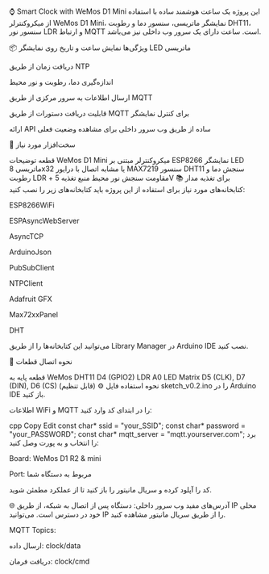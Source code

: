 ⌚ Smart Clock with WeMos D1 Mini
این پروژه یک ساعت هوشمند ساده با استفاده از میکروکنترلر WeMos D1 Mini، نمایشگر ماتریسی، سنسور دما و رطوبت DHT11، سنسور نور LDR و ارتباط MQTT است. ساعت دارای یک سرور وب داخلی نیز می‌باشد.

📦 ویژگی‌ها
نمایش ساعت و تاریخ روی نمایشگر LED ماتریسی

دریافت زمان از طریق NTP

اندازه‌گیری دما، رطوبت و نور محیط

ارسال اطلاعات به سرور مرکزی از طریق MQTT

قابلیت دریافت دستورات از طریق MQTT برای کنترل نمایشگر

ارائه API ساده از طریق وب سرور داخلی برای مشاهده وضعیت فعلی

🧰 سخت‌افزار مورد نیاز

قطعه	توضیحات
WeMos D1 Mini	میکروکنترلر مبتنی بر ESP8266
نمایشگر LED ماتریسی 8x32 یا مشابه	اتصال با درایور MAX7219
سنسور DHT11	سنجش دما و رطوبت
LDR + مقاومت	سنجش نور محیط
منبع تغذیه 5V	برای تغذیه مدار
📚 کتابخانه‌های مورد نیاز
برای استفاده از این پروژه باید کتابخانه‌های زیر را نصب کنید:

ESP8266WiFi

ESPAsyncWebServer

AsyncTCP

ArduinoJson

PubSubClient

NTPClient

Adafruit GFX

Max72xxPanel

DHT

می‌توانید این کتابخانه‌ها را از طریق Library Manager در Arduino IDE نصب کنید.

🔌 نحوه اتصال قطعات

قطعه	پایه به WeMos
DHT11	D4 (GPIO2)
LDR	A0
LED Matrix	D5 (CLK), D7 (DIN), D6 (CS) (قابل تنظیم)
⚙️ نحوه استفاده
فایل sketch_v0.2.ino را در Arduino IDE باز کنید.

اطلاعات WiFi و MQTT را در ابتدای کد وارد کنید:

cpp
Copy
Edit
const char* ssid = "your_SSID";
const char* password = "your_PASSWORD";
const char* mqtt_server = "mqtt.yourserver.com";
برد را انتخاب و به پورت وصل کنید:

Board: WeMos D1 R2 & mini

Port: مربوط به دستگاه شما

کد را آپلود کرده و سریال مانیتور را باز کنید تا از عملکرد مطمئن شوید.

🌐 آدرس‌های مفید
وب سرور داخلی:
دستگاه پس از اتصال به شبکه، از طریق IP محلی خود در دسترس است. می‌توانید IP را از طریق سریال مانیتور مشاهده کنید.

MQTT Topics:

ارسال داده: clock/data

دریافت فرمان: clock/cmd